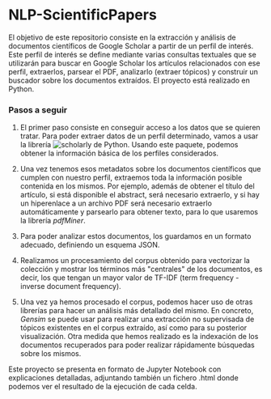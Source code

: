 # NLP-ScientificPapers

El objetivo de este repositorio consiste en la extracción y análisis de documentos científicos de Google Scholar a partir de un perfil de interés. Este perfil de interés se define mediante varias consultas textuales que se utilizarán para buscar en Google Scholar los artículos relacionados con ese perfil, extraerlos, parsear el PDF, analizarlo (extraer tópicos) y construir un buscador sobre los documentos extraídos. El proyecto está realizado en Python.

### Pasos a seguir

1. El primer paso consiste en conseguir acceso a los datos que se quieren tratar. Para poder extraer datos de un perfil determinado, vamos a usar la librería ![scholarly](https://pypi.org/project/scholarly/) de Python. Usando este paquete, podemos obtener la información básica de los perfiles considerados.

2. Una vez tenemos esos metadatos sobre los documentos científicos que cumplen con nuestro perfil, extraemos toda la información posible contenida en los mismos. Por ejemplo, además de obtener el título del artículo, si está disponible el abstract, será necesario extraerlo, y si hay un hiperenlace a un archivo PDF será necesario extraerlo automáticamente y parsearlo para obtener texto, para lo que usaremos la librería *pdfMiner*. 

3. Para poder analizar estos documentos, los guardamos en un formato adecuado, definiendo un esquema JSON. 

4. Realizamos un procesamiento del corpus obtenido para vectorizar la colección y mostrar los términos más "centrales" de los documentos, es decir, los que tengan un mayor valor de TF-IDF (term frequency - inverse document frequency).

5. Una vez ya hemos procesado el corpus, podemos hacer uso de otras librerías para hacer un análisis más detallado del mismo. En concreto, *Gensim* se puede usar para realizar una extracción no supervisada de tópicos existentes en el corpus extraído, así como para su posterior visualización. Otra medida que hemos realizado es la indexación de los documentos recuperados para poder realizar rápidamente búsquedas sobre los mismos.

Este proyecto se presenta en formato de Jupyter Notebook con explicaciones detalladas, adjuntando también un fichero .html donde podemos ver el resultado de la ejecución de cada celda.
